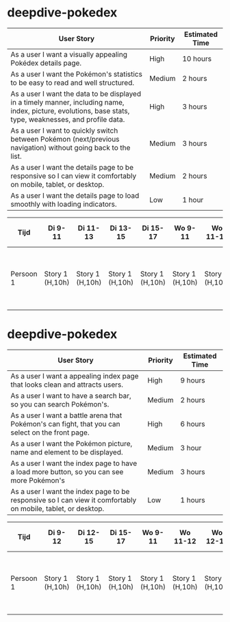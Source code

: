 # deepdive-pokedex

| User Story                                                                                                                                                | Priority | Estimated Time |
| --------------------------------------------------------------------------------------------------------------------------------------------------------- | -------- | -------------- |
| As a user I want a visually appealing Pokédex details page.                                                                                               | High     | 10 hours       |
| As a user I want the Pokémon's statistics to be easy to read and well structured.                                                                         | Medium   | 2 hours        |
| As a user I want the data to be displayed in a timely manner, including name, index, picture, evolutions, base stats, type, weaknesses, and profile data. | High     | 3 hours        |
| As a user I want to quickly switch between Pokémon (next/previous navigation) without going back to the list.                                             | Medium   | 3 hours        |
| As a user I want the details page to be responsive so I can view it comfortably on mobile, tablet, or desktop.                                            | Medium   | 2 hours        |
| As a user I want the details page to load smoothly with loading indicators.                                                                               | Low      | 1 hour         |

| Tijd      | Di 9-11         | Di 11-13        | Di 13-15        | Di 15-17        | Wo 9-11         | Wo 11-13        | Wo 13-14 | Wo 15-17       | Do 9-11        | Do 11-13       | Do 13-15       | Do 15-17                        |
| --------- | --------------- | --------------- | --------------- | --------------- | --------------- | --------------- | -------- | -------------- | -------------- | -------------- | -------------- | ------------------------------- |
| Persoon 1 | Story 1 (H,10h) | Story 1 (H,10h) | Story 1 (H,10h) | Story 1 (H,10h) | Story 1 (H,10h) | Story 1 (H,10h) | Story 1  | Story 2 (M,2h) | Story 3 (H,3h) | Story 3 (H,3h) | Story 4 (M,3h) | Story 5 (M,2h) + Story 6 (L,1h) |


# deepdive-pokedex

| User Story                                                                                                                                                | Priority | Estimated Time |
| --------------------------------------------------------------------------------------------------------------------------------------------------------- | -------- | -------------- |
| As a user I want a appealing index page that looks clean and attracts users.                                                                              | High     | 9 hours       |
| As a user I want to have a search bar, so you can search Pokémon's.                                                                                       | Medium   | 2 hours        |
| As a user I want a battle arena that Pokémon's can fight, that you can select on the front page.                                                          | High     | 6 hours        |
| As a user I want the Pokémon picture, name and element to be displayed.                                                                                   | Medium   | 3 hour         |
| As a user I want the index page to have a load more button, so you can see more Pokémon's                                                                 | Medium   | 3 hours        |
| As a user I want the index page to be responsive so I can view it comfortably on mobile, tablet, or desktop.                                              | Low      | 1 hours        |

| Tijd      | Di 9-12         | Di 12-15        | Di 15-17        | Wo 9-11        | Wo 11-12         | Wo 12-14        | Wo 14-15     | Wo 15-17       | Do 9-12        | Do 12-14       | Do 14-17       |                                 |
| --------- | --------------- | --------------- | --------------- | --------------- | --------------- | --------------- | -------- | -------------- | -------------- | -------------- | -------------- | ------------------------------- |
| Persoon 1 | Story 1 (H,10h) | Story 1 (H,10h) | Story 1 (H,10h) | Story 1 (H,10h) | Story 1 (H,10h) | Story 1 (H,10h) | Story 1  | Story 2 (M,2h) | Story 3 (H,3h) | Story 3 (H,3h) | Story 4 (M,3h) | Story 5 (M,2h) + Story 6 (L,1h) |